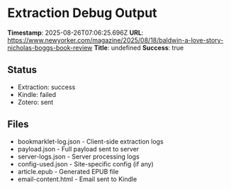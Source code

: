 # Extraction Debug Output

**Timestamp**: 2025-08-26T07:06:25.696Z
**URL**: https://www.newyorker.com/magazine/2025/08/18/baldwin-a-love-story-nicholas-boggs-book-review
**Title**: undefined
**Success**: true

## Status
- Extraction: success
- Kindle: failed
- Zotero: sent

## Files
- bookmarklet-log.json - Client-side extraction logs
- payload.json - Full payload sent to server
- server-logs.json - Server processing logs
- config-used.json - Site-specific config (if any)
- article.epub - Generated EPUB file
- email-content.html - Email sent to Kindle
